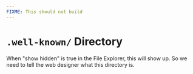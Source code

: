 ```yaml
---
FIXME: This should not build
---
```


# `.well-known/` Directory

When "show hidden" is true in the File Explorer, this will show up. So we need to tell the web designer what this directory is.
